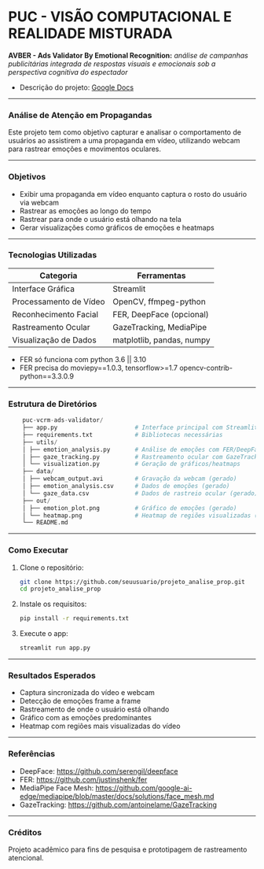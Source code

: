 # PUC - VISÃO COMPUTACIONAL E REALIDADE MISTURADA

**AVBER - Ads Validator By Emotional Recognition:** _análise de campanhas publicitárias integrada de respostas visuais e emocionais sob a perspectiva cognitiva do espectador_

- Descrição do projeto: [Google Docs](https://docs.google.com/document/d/16zR-Yyn3FRSrZcztXzChu3yRixsqHoV_HX5oCLeXQ1Q)

---
### Análise de Atenção em Propagandas
Este projeto tem como objetivo capturar e analisar o comportamento de usuários ao assistirem a uma propaganda em vídeo, utilizando webcam para rastrear emoções e movimentos oculares.

---
### Objetivos
- Exibir uma propaganda em vídeo enquanto captura o rosto do usuário via webcam
- Rastrear as emoções ao longo do tempo
- Rastrear para onde o usuário está olhando na tela
- Gerar visualizações como gráficos de emoções e heatmaps

---
### Tecnologias Utilizadas
| Categoria                | Ferramentas                     |
|--------------------------|----------------------------------|
| Interface Gráfica        | Streamlit                       |
| Processamento de Vídeo   | OpenCV, ffmpeg-python           |
| Reconhecimento Facial    | FER, DeepFace (opcional)        |
| Rastreamento Ocular      | GazeTracking, MediaPipe         |
| Visualização de Dados    | matplotlib, pandas, numpy       |

* FER só funciona com python 3.6 || 3.10
* FER precisa do moviepy==1.0.3, tensorflow>=1.7 opencv-contrib-python==3.3.0.9

---
### Estrutura de Diretórios
```py
    puc-vcrm-ads-validator/          
    ├── app.py                      # Interface principal com Streamlit
    ├── requirements.txt            # Bibliotecas necessárias
    ├── utils/                       
    │ ├── emotion_analysis.py       # Análise de emoções com FER/DeepFace
    │ ├── gaze_tracking.py          # Rastreamento ocular com GazeTracking
    │ └── visualization.py          # Geração de gráficos/heatmaps
    ├── data/                        
    │ ├── webcam_output.avi         # Gravação da webcam (gerado)
    │ ├── emotion_analysis.csv      # Dados de emoções (gerado)
    │ └── gaze_data.csv             # Dados de rastreio ocular (gerado)
    ├── out/                      
    │ ├── emotion_plot.png          # Gráfico de emoções (gerado)
    │ └── heatmap.png               # Heatmap de regiões visualizadas (gerado)
    └── README.md                    
```

---
### Como Executar
1. Clone o repositório:
    ```bash
    git clone https://github.com/seuusuario/projeto_analise_prop.git
    cd projeto_analise_prop
    ```

2. Instale os requisitos:
    ```bash
    pip install -r requirements.txt
    ```

3. Execute o app:
    ```bash
    streamlit run app.py
    ```

---
### Resultados Esperados
- Captura sincronizada do vídeo e webcam
- Detecção de emoções frame a frame
- Rastreamento de onde o usuário está olhando
- Gráfico com as emoções predominantes
- Heatmap com regiões mais visualizadas do vídeo

---
### Referências

- DeepFace: https://github.com/serengil/deepface
- FER: https://github.com/justinshenk/fer
- MediaPipe Face Mesh: https://github.com/google-ai-edge/mediapipe/blob/master/docs/solutions/face_mesh.md
- GazeTracking: https://github.com/antoinelame/GazeTracking

---
### Créditos
Projeto acadêmico para fins de pesquisa e prototipagem de rastreamento atencional.
